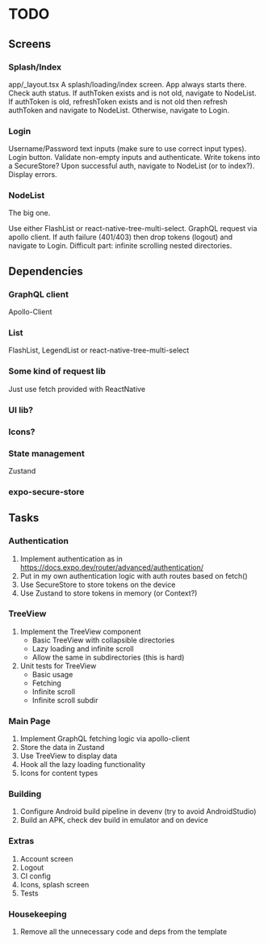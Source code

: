 # TODO

## Screens

### Splash/Index
app/_layout.tsx
A splash/loading/index screen. App always starts there. Check auth status.
If authToken exists and is not old, navigate to NodeList.
If authToken is old, refreshToken exists and is not old then refresh
authToken and navigate to NodeList.
Otherwise, navigate to Login.

### Login
Username/Password text inputs (make sure to use correct input types).
Login button. Validate non-empty inputs and authenticate.
Write tokens into a SecureStore?
Upon successful auth, navigate to NodeList (or to index?).
Display errors.

### NodeList
The big one.

Use either FlashList or react-native-tree-multi-select.
GraphQL request via apollo client.
If auth failure (401/403) then drop tokens (logout) and navigate to Login.
Difficult part: infinite scrolling nested directories.

## Dependencies

### GraphQL client
Apollo-Client
### List
FlashList, LegendList or react-native-tree-multi-select
### Some kind of request lib
Just use fetch provided with ReactNative
### UI lib?
### Icons?
### State management
Zustand
### expo-secure-store

## Tasks

### Authentication
1. Implement authentication as in https://docs.expo.dev/router/advanced/authentication/
1. Put in my own authentication logic with auth routes based on fetch()
1. Use SecureStore to store tokens on the device
1. Use Zustand to store tokens in memory (or Context?)

### TreeView
1. Implement the TreeView component
    - Basic TreeView with collapsible directories
    - Lazy loading and infinite scroll
    - Allow the same in subdirectories (this is hard)
1. Unit tests for TreeView
    - Basic usage
    - Fetching
    - Infinite scroll
    - Infinite scroll subdir

### Main Page
1. Implement GraphQL fetching logic via apollo-client
1. Store the data in Zustand
1. Use TreeView to display data
1. Hook all the lazy loading functionality
1. Icons for content types

### Building
1. Configure Android build pipeline in devenv (try to avoid AndroidStudio)
1. Build an APK, check dev build in emulator and on device

### Extras
1. Account screen
1. Logout
1. CI config
1. Icons, splash screen
1. Tests

### Housekeeping
1. Remove all the unnecessary code and deps from the template